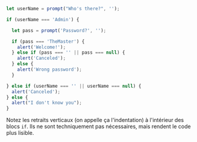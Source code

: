 ```js run demo
let userName = prompt("Who's there?", '');

if (userName === 'Admin') {

  let pass = prompt('Password?', '');

  if (pass === 'TheMaster') {
    alert('Welcome!');
  } else if (pass === '' || pass === null) {
    alert('Canceled');
  } else {
    alert('Wrong password');
  }

} else if (userName === '' || userName === null) {
  alert('Canceled');
} else {
  alert("I don't know you");
}
```

Notez les retraits verticaux (on appelle ça l'indentation) à l'intérieur des blocs `if`.
Ils ne sont techniquement pas nécessaires, mais rendent le code plus lisible.
